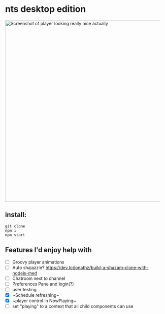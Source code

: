 # nts desktop edition

<img width="588" alt="Screenshot of player looking really nice actually" src="https://github.com/roc/nts-desky/assets/120181/955edf94-71f2-42dd-9f0a-1cb63ec0fa55" />  

## install:

```
git clone
npm i
npm start
```

## Features I'd enjoy help with

- [ ] Groovy player animations
- [ ] Auto shajazzle? https://dev.to/jonathz/build-a-shazam-clone-with-nodejs-med
- [ ] Chatroom next to channel
- [ ] Preferences Pane and login(?)
- [ ] user testing
- [x] ~Schedule refreshing~
- [x] ~player control in NowPlaying~
- [ ] set "playing" to a context that all child components can use